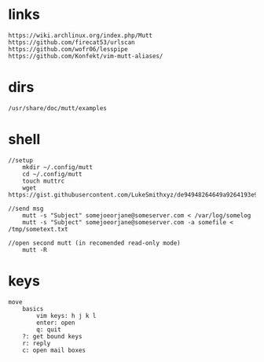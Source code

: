 # links
    https://wiki.archlinux.org/index.php/Mutt
    https://github.com/firecat53/urlscan
    https://github.com/wofr06/lesspipe
    https://github.com/Konfekt/vim-mutt-aliases/
# dirs
    /usr/share/doc/mutt/examples


# shell
    //setup
        mkdir ~/.config/mutt
        cd ~/.config/mutt
        touch muttrc
        wget https://gist.githubusercontent.com/LukeSmithxyz/de94948264649a9264193e96f5610c44/raw/d274199d3ed1bcded2039afe33a771643451a9d5/colors.muttrc 

    //send msg
        mutt -s "Subject" somejoeorjane@someserver.com < /var/log/somelog
        mutt -s "Subject" somejoeorjane@someserver.com -a somefile < /tmp/sometext.txt

    //open second mutt (in recomended read-only mode)
        mutt -R

# keys
    move
        basics
            vim keys: h j k l
            enter: open
            q: quit
        ?: get bound keys
        r: reply
        c: open mail boxes
